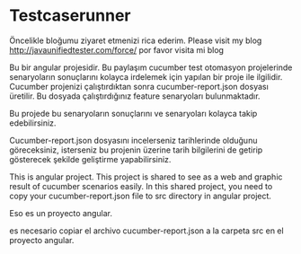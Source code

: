 # Testcaserunner
Öncelikle bloğumu ziyaret etmenizi rica ederim.
Please visit my blog http://javaunifiedtester.com/force/
por favor visita mi blog

Bu bir angular projesidir.
Bu paylaşım cucumber test otomasyon projelerinde senaryoların sonuçlarını
 kolayca irdelemek için yapılan bir proje ile ilgilidir.
Cucumber projenizi çalıştırdıktan sonra cucumber-report.json dosyası üretilir.
Bu dosyada çalıştırdığınız feature senaryoları bulunmaktadır.

Bu projede bu senaryoların sonuçlarını ve senaryoları kolayca takip edebilirsiniz.

Cucumber-report.json dosyasını incelerseniz tarihlerinde olduğunu göreceksiniz, isterseniz bu projenin
üzerine tarih bilgilerini de getirip gösterecek şekilde geliştirme yapabilirsiniz.

This is angular project.
This project is shared to see as a web and graphic result of cucumber scenarios easily.
In this shared project, you need to copy your cucumber-report.json file to src directory in angular project.


Eso es un proyecto angular.

es necesario copiar el archivo cucumber-report.json a la carpeta src en el proyecto angular.


 
